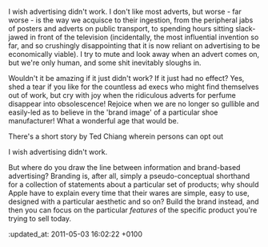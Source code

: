 I wish advertising didn't work. I don't like most adverts, but worse - far worse - is the way we acquisce to their ingestion, from the peripheral jabs of posters and adverts on public transport, to spending hours sitting slack-jawed in front of the television (incidentally, the most influential invention so far, and so crushingly disappointing that it is now reliant on advertising to be economically viable). I try to mute and look away when an advert comes on, but we're only human, and some shit inevitably sloughs in.

Wouldn't it be amazing if it just didn't work? If it just had no effect? Yes, shed a tear if you like for the countless ad execs who might find themselves out of work, but cry with joy when the ridiculous adverts for perfume disappear into obsolescence! Rejoice when we are no longer so gullible and easily-led as to believe in the 'brand image' of a particular shoe manufacturer! What a wonderful age that would be.

There's a short story by Ted Chiang wherein persons can opt out

I wish advertising didn't work.

But where do you draw the line between information and brand-based advertising? Branding is, after all, simply a pseudo-conceptual shorthand for a collection of statements about a particular set of products; why should Apple have to explain every time that their wares are simple, easy to use, designed with a particular aesthetic and so on? Build the brand instead, and then you can focus on the particular _features_ of the specific product you're trying to sell today.

:updated_at: 2011-05-03 16:02:22 +0100
